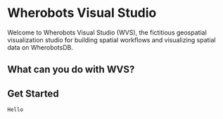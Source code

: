 # Wherobots Visual Studio

Welcome to Wherobots Visual Studio (WVS), the fictitious geospatial visualization studio for building spatial workflows
and visualizing spatial data on WherobotsDB.

## What can you do with WVS?

## Get Started

```python
Hello
```
